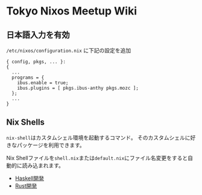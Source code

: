 # Tokyo Nixos Meetup Wiki

## 日本語入力を有効

`/etc/nixos/configuration.nix` に下記の設定を追加

~~~~
{ config, pkgs, ... }:
{
  ...
  programs = {
    ibus.enable = true;
    ibus.plugins = [ pkgs.ibus-anthy pkgs.mozc ];
  };
  ...
}
~~~~

## Nix Shells

`nix-shell`はカスタムシェル環境を起動するコマンド。
そのカスタムシェルに好きなパッケージを利用できます。

Nix Shellファイルを`shell.nix`または`default.nix`にファイル名変更をすると自動的に読み込まれます。

* [Haskell開発](nix-shells/haskell.nix)
* [Rust開発](nix-shells/rust.nix)

